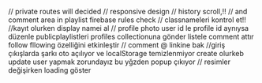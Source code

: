 // private routes will decided
// responsive design
// history scroll,!!
// and comment area in playlist firebase rules check
// classnameleri kontrol et!!
//kayıt olurken display namei al 
// profile photo user id le profile id aynıysa düzenle publicplaylistleri profiles collectionuna gönder listele comment attır follow fllowing özelliğini etkinleştir
// comment @ linkine bak
//giriş çıkışlarda şarkı oto açılıyor ve localStorage temizlenmiyor create olurkeb update user yapmak zorundayız bu yğzden popup çıkıyor
// resimler değişirken loading göster